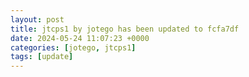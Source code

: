 ```yaml
---
layout: post
title: jtcps1 by jotego has been updated to fcfa7df
date: 2024-05-24 11:07:23 +0000
categories: [jotego, jtcps1]
tags: [update]
---
```


